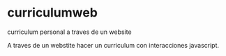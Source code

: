 # curriculumweb
curriculum personal a traves de un website

A traves de un webstite hacer un curriculum con interacciones javascript.
